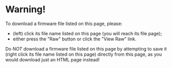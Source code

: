 # Warning!
To download a firmware file listed on this page, please:
- (left) click its file name listed on this page (you will reach its file page);
- either press the "Raw" button or click the "View Raw" link.

Do *NOT* download a firmware file listed on this page by attempting to save it (right click its file name listed on this page) directly from this page, as you would download just an HTML page instead!
